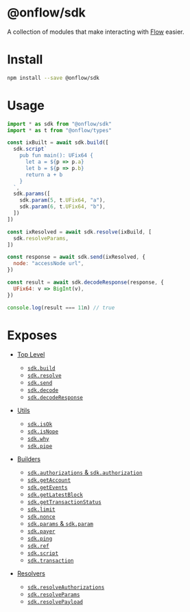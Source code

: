 # @onflow/sdk

A collection of modules that make interacting with [Flow](https://onflow.org) easier.

# Install

```bash
npm install --save @onflow/sdk
```

# Usage

```javascript
import * as sdk from "@onflow/sdk"
import * as t from "@onflow/types"

const ixBuilt = await sdk.build([
  sdk.script`
    pub fun main(): UFix64 {
      let a = ${p => p.a}
      let b = ${p => p.b}
      return a + b
    }
  `,
  sdk.params([
    sdk.param(5, t.UFix64, "a"),
    sdk.param(6, t.UFix64, "b"),
  ])
])

const ixResolved = await sdk.resolve(ixBuild, [
  sdk.resolveParams,
])

const response = await sdk.send(ixResolved, {
  node: "accessNode url",
})

const result = await sdk.decodeResponse(response, {
  UFix64: v => BigInt(v),
})

console.log(result === 11n) // true
```

# Exposes

- [Top Level](./)
  - [`sdk.build`](./src/build)
  - [`sdk.resolve`](./src/resolve)
  - [`sdk.send`](../send)
  - [`sdk.decode`](../decode)
  - [`sdk.decodeResponse`](../decode)

- [Utils](../interaction)
  - [`sdk.isOk`](../interaction)
  - [`sdk.isNope`](../interaction)
  - [`sdk.why`](../interaction)
  - [`sdk.pipe`](../interaction)

- [Builders](./src/build)
  - [`sdk.authorizations` & `sdk.authorization`](./src/build/authorizations.js)
  - [`sdk.getAccount`](./src/build/get-account.js)
  - [`sdk.getEvents`](./src/build/get-events.js)
  - [`sdk.getLatestBlock`](./src/build/get-latest-block.js)
  - [`sdk.getTransactionStatus`](./src/build/get-transaction-status.js)
  - [`sdk.limit`](./src/build/limit.js)
  - [`sdk.nonce`](./src/build/nonce.js)
  - [`sdk.params` & `sdk.param`](./src/build/params.js)
  - [`sdk.payer`](./src/build/payer.js)
  - [`sdk.ping`](./src/build/ping.js)
  - [`sdk.ref`](./src/build/ref.js)
  - [`sdk.script`](./src/build/script.js)
  - [`sdk.transaction`](./src/build/transaction.js)

- [Resolvers](./resolve)
  - [`sdk.resolveAuthorizations`](./src/resolve/resolve-authorizations.js)
  - [`sdk.resolveParams`](./src/resolve/resolve-params.js)
  - [`sdk.resolvePayload`](./src/resolve/resolve-payload.js)
